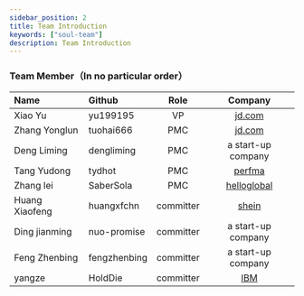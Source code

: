 ```yaml
---
sidebar_position: 2
title: Team Introduction
keywords: ["soul-team"]
description: Team Introduction
---
```


### Team Member（In no particular order）

|Name                      | Github        |  Role      | Company  |
|:------------------------ |:------------- |:-------:   |:-------:|
|Xiao Yu                   |yu199195       |  VP        | [jd.com](https://jd.com)                         |
|Zhang Yonglun             |tuohai666      |  PMC       | [jd.com](https://jd.com)                         |
|Deng Liming               |dengliming     |  PMC       | a start-up company                               | 
|Tang Yudong               |tydhot         |  PMC       | [perfma](https://perfma.com/)                    |
|Zhang lei                 |SaberSola      |  PMC       | [helloglobal](https://www.helloglobal.com/)      |
|Huang Xiaofeng            |huangxfchn     |  committer | [shein](https://www.shein.com.hk)                |  
|Ding jianming             |nuo-promise    |  committer | a start-up company                               |
|Feng Zhenbing             |fengzhenbing   |  committer | a start-up company                               |
|yangze                    |HoldDie        |  committer | [IBM](https://www.ibm.com/)                      |
